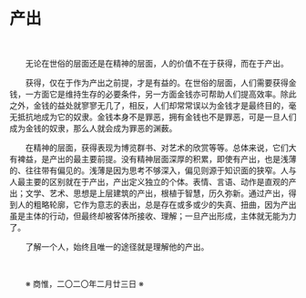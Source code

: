 # 产出

&emsp;&emsp;

&emsp;&emsp;无论在世俗的层面还是在精神的层面，人的价值不在于获得，而在于产出。

&emsp;&emsp;获得，仅在于作为产出之前提，才是有益的。在世俗的层面，人们需要获得金钱，一方面它是维持生存的必要条件，另一方面金钱亦可帮助人们提高效率。除此之外，金钱的益处就寥寥无几了，相反，人们却常常误以为金钱才是最终目的，毫无抵抗地成为它的奴隶。金钱本身不是罪恶，拥有金钱也不是罪恶，可是一旦人们成为金钱的奴隶，那么人就会成为罪恶的渊薮。

&emsp;&emsp;在精神的层面，获得表现为博览群书、对艺术的欣赏等等。总体来说，它们大有裨益，是产出的最主要前提。没有精神层面深厚的积累，即使有产出，也是浅薄的、往往带有偏见的。浅薄是因为思考不够深入，偏见则源于知识面的狭窄。人与人最主要的区别就在于产出，产出定义独立的个体。表情、言语、动作是直观的产出；文学、艺术、思想是上层建筑的产出，根植于智慧，历久弥新。通过产出，得到人的粗略轮廓，它作为意志的表出，总是存在或多或少的失真、扭曲，因为产出虽是主体的行动，但最终却被客体所接收、理解；一旦产出形成，主体就无能为力了。

&emsp;&emsp;了解一个人，始终且唯一的途径就是理解他的产出。

&emsp;&emsp;

&emsp;&emsp;※ 商惟，二〇二〇年二月廿三日 ※
